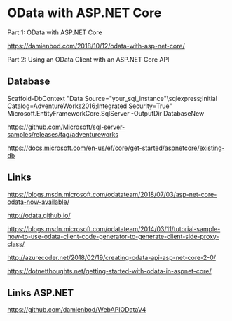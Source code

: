 # OData with ASP.NET Core

Part 1: OData with ASP.NET Core

https://damienbod.com/2018/10/12/odata-with-asp-net-core/

Part 2: Using an OData Client with an ASP.NET Core API



## Database

Scaffold-DbContext "Data Source="your_sql_instance"\sqlexpress;Initial Catalog=AdventureWorks2016;Integrated Security=True" Microsoft.EntityFrameworkCore.SqlServer -OutputDir DatabaseNew

https://github.com/Microsoft/sql-server-samples/releases/tag/adventureworks

https://docs.microsoft.com/en-us/ef/core/get-started/aspnetcore/existing-db

## Links

https://blogs.msdn.microsoft.com/odatateam/2018/07/03/asp-net-core-odata-now-available/

http://odata.github.io/

https://blogs.msdn.microsoft.com/odatateam/2014/03/11/tutorial-sample-how-to-use-odata-client-code-generator-to-generate-client-side-proxy-class/

http://azurecoder.net/2018/02/19/creating-odata-api-asp-net-core-2-0/

https://dotnetthoughts.net/getting-started-with-odata-in-aspnet-core/

## Links ASP.NET 

https://github.com/damienbod/WebAPIODataV4
